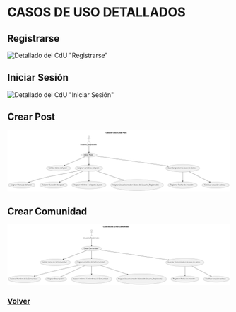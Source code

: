 # CASOS DE USO DETALLADOS

## Registrarse
![Detallado del CdU "Registrarse"](hfttps://github.com/miguelgomez75/24-25-IdSw1-SDR/blob/main/images/modelosUML%20-%20SVG/Detallado%20de%20CdU/CdU_Registrarse.svg)

## Iniciar Sesión
![Detallado del CdU "Iniciar Sesión"](https://github.com/miguelgomez75/24-25-IdSw1-SDR/blob/main/images/modelosUML%20-%20SVG/Detallado%20de%20CdU/CdU_Iniciar_Sesión.svg)

## Crear Post
![Detallado del CdU "Crear Post"](https://github.com/miguelgomez75/24-25-IdSw1-SDR/blob/main/images/modelosUML%20-%20SVG/Detallado%20de%20CdU/CdU_Crear_Post.svg)

## Crear Comunidad
![Detallado del CdU "Crear Comunidad"](https://github.com/miguelgomez75/24-25-IdSw1-SDR/blob/main/images/modelosUML%20-%20SVG/Detallado%20de%20CdU/CdU_Crear_Comunidad.svg)

### [Volver](https://github.com/miguelgomez75/24-25-IdSw1-SDR/tree/main/Documentaci%C3%B3n)
